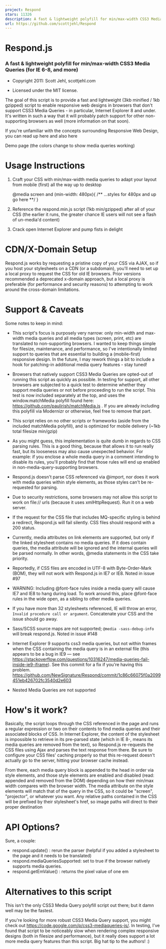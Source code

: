 ```yaml
---
project: Respond
stars: 11326
description: A fast & lightweight polyfill for min/max-width CSS3 Media Queries (for IE 6-8, and more)
url: https://github.com/scottjehl/Respond
---
```


Respond.js
==========

### A fast & lightweight polyfill for min/max-width CSS3 Media Queries (for IE 6-8, and more)

-   Copyright 2011: Scott Jehl, scottjehl.com
    
-   Licensed under the MIT license.
    

The goal of this script is to provide a fast and lightweight (3kb minified / 1kb gzipped) script to enable responsive web designs in browsers that don't support CSS3 Media Queries - in particular, Internet Explorer 8 and under. It's written in such a way that it will probably patch support for other non-supporting browsers as well (more information on that soon).

If you're unfamiliar with the concepts surrounding Responsive Web Design, you can read up here and also here

Demo page (the colors change to show media queries working)

Usage Instructions
==================

1.  Craft your CSS with min/max-width media queries to adapt your layout from mobile (first) all the way up to desktop

    @media screen and (min-width: 480px){
        /\*\* ...styles for 480px and up go here \*\*/
    }

1.  Reference the respond.min.js script (1kb min/gzipped) after all of your CSS (the earlier it runs, the greater chance IE users will not see a flash of un-media'd content)
    
2.  Crack open Internet Explorer and pump fists in delight
    

CDN/X-Domain Setup
==================

Respond.js works by requesting a pristine copy of your CSS via AJAX, so if you host your stylesheets on a CDN (or a subdomain), you'll need to set up a local proxy to request the CSS for old IE browsers. Prior versions recommended a deprecated x-domain approach, but a local proxy is preferable (for performance and security reasons) to attempting to work around the cross-domain limitations.

Support & Caveats
=================

Some notes to keep in mind:

-   This script's focus is purposely very narrow: only min-width and max-width media queries and all media types (screen, print, etc) are translated to non-supporting browsers. I wanted to keep things simple for filesize, maintenance, and performance, so I've intentionally limited support to queries that are essential to building a (mobile-first) responsive design. In the future, I may rework things a bit to include a hook for patching-in additional media query features - stay tuned!
    
-   Browsers that natively support CSS3 Media Queries are opted-out of running this script as quickly as possible. In testing for support, all other browsers are subjected to a quick test to determine whether they support media queries or not before proceeding to run the script. This test is now included separately at the top, and uses the window.matchMedia polyfill found here: https://github.com/paulirish/matchMedia.js . If you are already including this polyfill via Modernizr or otherwise, feel free to remove that part.
    
-   This script relies on no other scripts or frameworks (aside from the included matchMedia polyfill), and is optimized for mobile delivery (~1kb total filesize min/gzip)
    
-   As you might guess, this implementation is quite dumb in regards to CSS parsing rules. This is a good thing, because that allows it to run really fast, but its looseness may also cause unexpected behavior. For example: if you enclose a whole media query in a comment intending to disable its rules, you'll probably find that those rules will end up enabled in non-media-query-supporting browsers.
    
-   Respond.js doesn't parse CSS referenced via @import, nor does it work with media queries within style elements, as those styles can't be re-requested for parsing.
    
-   Due to security restrictions, some browsers may not allow this script to work on file:// urls (because it uses xmlHttpRequest). Run it on a web server.
    
-   If the request for the CSS file that includes MQ-specific styling is behind a redirect, Respond.js will fail silently. CSS files should respond with a 200 status.
    
-   Currently, media attributes on link elements are supported, but only if the linked stylesheet contains no media queries. If it does contain queries, the media attribute will be ignored and the internal queries will be parsed normally. In other words, @media statements in the CSS take priority.
    
-   Reportedly, if CSS files are encoded in UTF-8 with Byte-Order-Mark (BOM), they will not work with Respond.js in IE7 or IE8. Noted in issue #97
    
-   WARNING: Including @font-face rules inside a media query will cause IE7 and IE8 to hang during load. To work around this, place @font-face rules in the wide open, as a sibling to other media queries.
    
-   If you have more than 32 stylesheets referenced, IE will throw an error, `Invalid procedure call or argument`. Concatenate your CSS and the issue should go away.
    
-   Sass/SCSS source maps are not supported; `@media -sass-debug-info` will break respond.js. Noted in issue #148
    
-   Internet Explorer 9 supports css3 media queries, but not within frames when the CSS containing the media query is in an external file (this appears to be a bug in IE9 — see https://stackoverflow.com/questions/10316247/media-queries-fail-inside-ie9-iframe). See this commit for a fix if you're having this problem. https://github.com/NewSignature/Respond/commit/1c86c66075f0a2099451eb426702fc3540d2e603
    
-   Nested Media Queries are not supported
    

How's it work?
==============

Basically, the script loops through the CSS referenced in the page and runs a regular expression or two on their contents to find media queries and their associated blocks of CSS. In Internet Explorer, the content of the stylesheet is impossible to retrieve in its pre-parsed state (which in IE 8-, means its media queries are removed from the text), so Respond.js re-requests the CSS files using Ajax and parses the text response from there. Be sure to configure your CSS files' caching properly so that this re-request doesn't actually go to the server, hitting your browser cache instead.

From there, each media query block is appended to the head in order via style elements, and those style elements are enabled and disabled (read: appended and removed from the DOM) depending on how their min/max width compares with the browser width. The media attribute on the style elements will match that of the query in the CSS, so it could be "screen", "projector", or whatever you want. Any relative paths contained in the CSS will be prefixed by their stylesheet's href, so image paths will direct to their proper destination

API Options?
============

Sure, a couple:

-   respond.update() : rerun the parser (helpful if you added a stylesheet to the page and it needs to be translated)
-   respond.mediaQueriesSupported: set to true if the browser natively supports media queries.
-   respond.getEmValue() : returns the pixel value of one em

Alternatives to this script
===========================

This isn't the only CSS3 Media Query polyfill script out there; but it damn well may be the fastest.

If you're looking for more robust CSS3 Media Query support, you might check out https://code.google.com/p/css3-mediaqueries-js/. In testing, I've found that script to be noticeably slow when rendering complex responsive designs (both in filesize and performance), but it really does support a lot more media query features than this script. Big hat tip to the authors! :)
